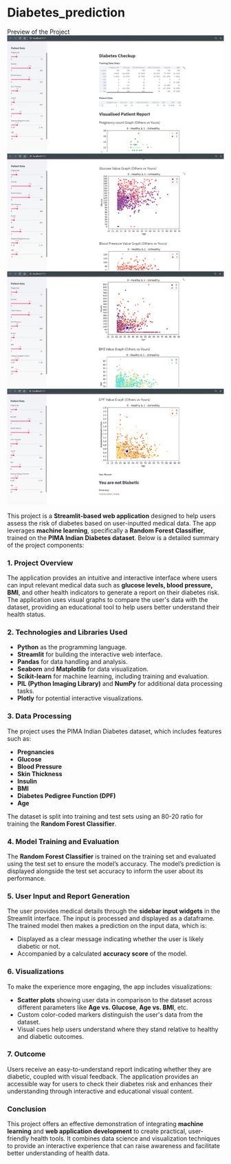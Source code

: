 # Diabetes_prediction
Preview of the Project
![Alt text](images/1.PNG)
![](images/2.PNG)
![](images/3.PNG)
![](images/4.PNG)

This project is a **Streamlit-based web application** designed to help users assess the risk of diabetes based on user-inputted medical data. The app leverages **machine learning**, specifically a **Random Forest Classifier**, trained on the **PIMA Indian Diabetes dataset**. Below is a detailed summary of the project components:

### 1. **Project Overview**
The application provides an intuitive and interactive interface where users can input relevant medical data such as **glucose levels, blood pressure, BMI**, and other health indicators to generate a report on their diabetes risk. The application uses visual graphs to compare the user's data with the dataset, providing an educational tool to help users better understand their health status.

### 2. **Technologies and Libraries Used**
- **Python** as the programming language.
- **Streamlit** for building the interactive web interface.
- **Pandas** for data handling and analysis.
- **Seaborn** and **Matplotlib** for data visualization.
- **Scikit-learn** for machine learning, including training and evaluation.
- **PIL (Python Imaging Library)** and **NumPy** for additional data processing tasks.
- **Plotly** for potential interactive visualizations.

### 3. **Data Processing**
The project uses the PIMA Indian Diabetes dataset, which includes features such as:
- **Pregnancies**
- **Glucose**
- **Blood Pressure**
- **Skin Thickness**
- **Insulin**
- **BMI**
- **Diabetes Pedigree Function (DPF)**
- **Age**

The dataset is split into training and test sets using an 80-20 ratio for training the **Random Forest Classifier**.

### 4. **Model Training and Evaluation**
The **Random Forest Classifier** is trained on the training set and evaluated using the test set to ensure the model’s accuracy. The model’s prediction is displayed alongside the test set accuracy to inform the user about its performance.

### 5. **User Input and Report Generation**
The user provides medical details through the **sidebar input widgets** in the Streamlit interface. The input is processed and displayed as a dataframe. The trained model then makes a prediction on the input data, which is:
- Displayed as a clear message indicating whether the user is likely diabetic or not.
- Accompanied by a calculated **accuracy score** of the model.

### 6. **Visualizations**
To make the experience more engaging, the app includes visualizations:
- **Scatter plots** showing user data in comparison to the dataset across different parameters like **Age vs. Glucose**, **Age vs. BMI**, etc.
- Custom color-coded markers distinguish the user's data from the dataset.
- Visual cues help users understand where they stand relative to healthy and diabetic outcomes.

### 7. **Outcome**
Users receive an easy-to-understand report indicating whether they are diabetic, coupled with visual feedback. The application provides an accessible way for users to check their diabetes risk and enhances their understanding through interactive and educational visual content.

### **Conclusion**
This project offers an effective demonstration of integrating **machine learning** and **web application development** to create practical, user-friendly health tools. It combines data science and visualization techniques to provide an interactive experience that can raise awareness and facilitate better understanding of health data.
